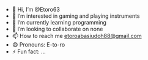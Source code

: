 - 👋 Hi, I’m @Etoro63
- 👀 I’m interested in gaming and playing instruments 
- 🌱 I’m currently learning programming 
- 💞️ I’m looking to collaborate on none
- 📫 How to reach me etoroabasiudoh88@gmail.com
- 😄 Pronouns: E-to-ro
- ⚡ Fun fact: ...

<!---
Etoro63/Etoro63 is a ✨ special ✨ repository because its `README.md` (this file) appears on your GitHub profile.
You can click the Preview link to take a look at your changes.
--->
